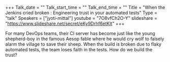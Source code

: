 +++
Talk_date = ""
Talk_start_time = ""
Talk_end_time = ""
Title = "When the Jenkins cried broken : Engineering trust in your automated tests"
Type = "talk"
Speakers = ["jyoti-mittal"]
youtube = "7O8vfCh2O-Y"
slideshare = "https://www.slideshare.net/secret/eKy9Drhf6etKlt"
+++

For many DevOps teams, their CI server has become just like the young shepherd-boy in the famous Aesop fable where he would cry wolf to falsely alarm the village to save their sheep. When the build is broken due to flaky automated tests, the team loses faith in the tests. How do we build the trust?
